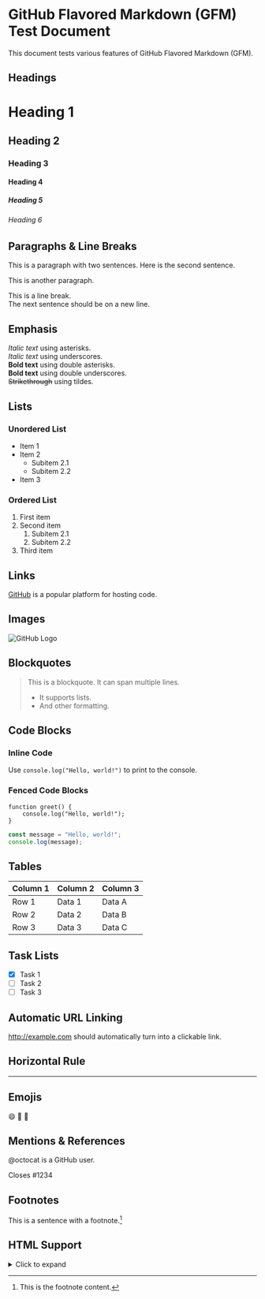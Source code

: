 # GitHub Flavored Markdown (GFM) Test Document

This document tests various features of GitHub Flavored Markdown (GFM).

## Headings

# Heading 1
## Heading 2
### Heading 3
#### Heading 4
##### Heading 5
###### Heading 6

## Paragraphs & Line Breaks

This is a paragraph with two sentences. Here is the second sentence.

This is another paragraph.

This is a line break.  
The next sentence should be on a new line.

## Emphasis

*Italic text* using asterisks.  
_Italic text_ using underscores.  
**Bold text** using double asterisks.  
__Bold text__ using double underscores.  
~~Strikethrough~~ using tildes.

## Lists

### Unordered List

- Item 1
- Item 2
  - Subitem 2.1
  - Subitem 2.2
- Item 3

### Ordered List

1. First item
2. Second item
   1. Subitem 2.1
   2. Subitem 2.2
3. Third item

## Links

[GitHub](https://github.com) is a popular platform for hosting code.

## Images

![GitHub Logo](https://github.githubassets.com/images/modules/logos_page/GitHub-Mark.png)

## Blockquotes

> This is a blockquote. It can span multiple lines.
>
> - It supports lists.
> - And other formatting.

## Code Blocks

### Inline Code

Use `console.log("Hello, world!")` to print to the console.

### Fenced Code Blocks

```
function greet() {
    console.log("Hello, world!");
}
```

```javascript
const message = "Hello, world!";
console.log(message);
```

## Tables

| Column 1 | Column 2 | Column 3 |
|----------|----------|----------|
| Row 1    | Data 1   | Data A   |
| Row 2    | Data 2   | Data B   |
| Row 3    | Data 3   | Data C   |

## Task Lists

- [x] Task 1
- [ ] Task 2
- [ ] Task 3

## Automatic URL Linking

http://example.com should automatically turn into a clickable link.

## Horizontal Rule

---

## Emojis

:smile: :rocket: :tada:

## Mentions & References

@octocat is a GitHub user.

Closes #1234

## Footnotes

This is a sentence with a footnote.[^1]

[^1]: This is the footnote content.

## HTML Support

<details>
  <summary>Click to expand</summary>
  Hidden content here.
</details>

